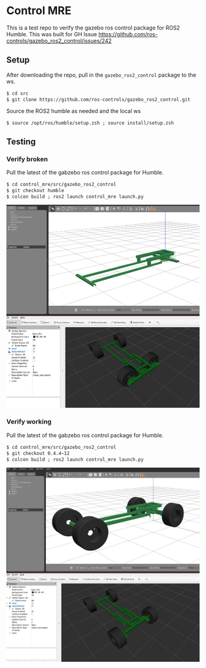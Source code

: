 # Control MRE

This is a test repo to verify the gazebo ros control package for ROS2 Humble. This was built for GH Issue https://github.com/ros-controls/gazebo_ros2_control/issues/242

## Setup
After downloading the repo, pull in the `gazebo_ros2_control` package to the ws.
```
$ cd src
$ git clone https://github.com/ros-controls/gazebo_ros2_control.git 
```

Source the ROS2 humble as needed and the local ws
```
$ source /opt/ros/humble/setup.zsh ; source install/setup.zsh
```

## Testing

### Verify broken
Pull the latest of the gabzebo ros control package for Humble.
```
$ cd control_mre/src/gazebo_ros2_control
$ git checkout humble       
$ colcon build ; ros2 launch control_mre launch.py
```

![img](img/broken.jpg)


### Verify working

Pull the latest of the gabzebo ros control package for Humble.
```
$ cd control_mre/src/gazebo_ros2_control
$ git checkout 0.4.4~12
$ colcon build ; ros2 launch control_mre launch.py
```
![img](img/working.jpg)